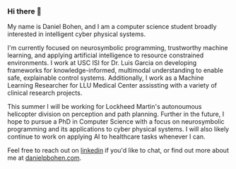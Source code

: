 ### Hi there 👋
<!--
**daniel-bohen/daniel-bohen** is a ✨ _special_ ✨ repository because its `README.md` (this file) appears on your GitHub profile.
Here are some ideas to get you started:
- 🔭 I’m currently working on ...
- 🌱 I’m currently learning ...
- 👯 I’m looking to collaborate on ...
- 🤔 I’m looking for help with ...
- 💬 Ask me about ...
- 📫 How to reach me: ...
- 😄 Pronouns: ...
- ⚡ Fun fact: ...
-->
My name is Daniel Bohen, and I am a computer science student broadly interested in intelligent cyber physical systems. 

I'm currently focused on neurosymbolic programming, trustworthy machine learning, and applying artificial intelligence to resource constrained environments. I work at USC ISI for Dr. Luis Garcia on developing frameworks for knowledge-informed, multimodal understanding to enable safe, explainable control systems. Additionally, I work as a Machine Learning Researcher for LLU Medical Center assissting with a variety of clinical research projects. 

This summer I will be working for Lockheed Martin's autonoumous helicopter division on perception and path planning. Further in the future, I hope to pursue a PhD in Computer Science with a focus on neurosymbolic programming and its applications to cyber physical systems. I will also likely continue to work on applying AI to healthcare tasks whenever I can. 

Feel free to reach out on [linkedin](https://www.linkedin.com/in/danielbohen/) if you'd like to chat, or find out more about me at [danielpbohen.com](https://danielpbohen.com/).
<!-- 
![](https://raw.githubusercontent.com/daniel-bohen/my-github-stats/master/generated/overview.svg#gh-dark-mode-only)
![](https://raw.githubusercontent.com/daniel-bohen/my-github-stats/master/generated/overview.svg#gh-light-mode-only)

![](https://raw.githubusercontent.com/daniel-bohen/my-github-stats/master/generated/languages.svg#gh-dark-mode-only)
![](https://raw.githubusercontent.com/daniel-bohen/my-github-stats/master/generated/languages.svg#gh-light-mode-only)
 -->
